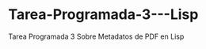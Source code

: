 Tarea-Programada-3---Lisp
=========================

Tarea Programada 3 Sobre Metadatos de PDF en Lisp